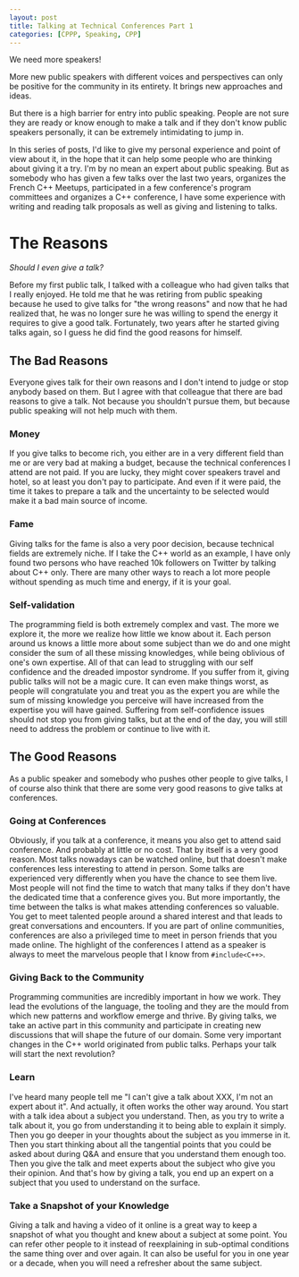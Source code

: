 ```yaml
---
layout: post
title: Talking at Technical Conferences Part 1
categories: [CPPP, Speaking, CPP]
---
```


We need more speakers!

More new public speakers with different voices and perspectives can only be positive for the community in its entirety. It brings new approaches and ideas.

But there is a high barrier for entry into public speaking. People are not sure they are ready or know enough to make a talk and if they don't know public speakers personally, it can be extremely intimidating to jump in.

In this series of posts, I'd like to give my personal experience and point of view about it, in the hope that it can help some people who are thinking about giving it a try. I'm by no mean an expert about public speaking. But as somebody who has given a few talks over the last two years, organizes the French C++ Meetups, participated in a few conference's program committees and organizes a C++ conference, I have some experience with writing and reading talk proposals as well as giving and listening to talks.

# The Reasons

*Should I even give a talk?*

Before my first public talk, I talked with a colleague who had given talks that I really enjoyed. He told me that he was retiring from public speaking because he used to give talks for "the wrong reasons" and now that he had realized that, he was no longer sure he was willing to spend the energy it requires to give a good talk. Fortunately, two years after he started giving talks again, so I guess he did find the good reasons for himself.

## The Bad Reasons

Everyone gives talk for their own reasons and I don't intend to judge or stop anybody based on them. But I agree with that colleague that there are bad reasons to give a talk. Not because you shouldn't pursue them, but because public speaking will not help much with them.

### Money

If you give talks to become rich, you either are in a very different field than me or are very bad at making a budget, because the technical conferences I attend are not paid. If you are lucky, they might cover speakers travel and hotel, so at least you don't pay to participate. And even if it were paid, the time it takes to prepare a talk and the uncertainty to be selected would make it a bad main source of income.

### Fame

Giving talks for the fame is also a very poor decision, because technical fields are extremely niche. If I take the C++ world as an example, I have only found two persons who have reached 10k followers on Twitter by talking about C++ only. There are many other ways to reach a lot more people without spending as much time and energy, if it is your goal.

### Self-validation

The programming field is both extremely complex and vast. The more we explore it, the more we realize how little we know about it. Each person around us knows a little more about some subject than we do and one might consider the sum of all these missing knowledges, while being oblivious of one's own expertise. All of that can lead to struggling with our self confidence and the dreaded impostor syndrome.
If you suffer from it, giving public talks will not be a magic cure. It can even make things worst, as people will congratulate you and treat you as the expert you are while the sum of missing knowledge you perceive will have increased from the expertise you will have gained.
Suffering from self-confidence issues should not stop you from giving talks, but at the end of the day, you will still need to address the problem or continue to live with it.

## The Good Reasons

As a public speaker and somebody who pushes other people to give talks, I of course also think that there are some very good reasons to give talks at conferences.

### Going at Conferences

Obviously, if you talk at a conference, it means you also get to attend said conference. And probably at little or no cost. That by itself is a very good reason. Most talks nowadays can be watched online, but that doesn't make conferences less interesting to attend in person. Some talks are experienced very differently when you have the chance to see them live. Most people will not find the time to watch that many talks if they don't have the dedicated time that a conference gives you.
But more importantly, the time between the talks is what makes attending conferences so valuable. You get to meet talented people around a shared interest and that leads to great conversations and encounters. If you are part of online communities, conferences are also a privileged time to meet in person friends that you made online. The highlight of the conferences I attend as a speaker is always to meet the marvelous people that I know from `#include<C++>`.

### Giving Back to the Community

Programming communities are incredibly important in how we work. They lead the evolutions of the language, the tooling and they are the mould from which new patterns and workflow emerge and thrive.
By giving talks, we take an active part in this community and participate in creating new discussions that will shape the future of our domain. Some very important changes in the C++ world originated from public talks. Perhaps your talk will start the next revolution?

### Learn

I've heard many people tell me "I can't give a talk about XXX, I'm not an expert about it". And actually, it often works the other way around. You start with a talk idea about a subject you understand. Then, as you try to write a talk about it, you go from understanding it to being able to explain it simply. Then you go deeper in your thoughts about the subject as you immerse in it. Then you start thinking about all the tangential points that you could be asked about during Q&A and ensure that you understand them enough too. Then you give the talk and meet experts about the subject who give you their opinion.
And that's how by giving a talk, you end up an expert on a subject that you used to understand on the surface.

### Take a Snapshot of your Knowledge

Giving a talk and having a video of it online is a great way to keep a snapshot of what you thought and knew about a subject at some point. You can refer other people to it instead of reexplaining in sub-optimal conditions the same thing over and over again. It can also be useful for you in one year or a decade, when you will need a refresher about the same subject.
